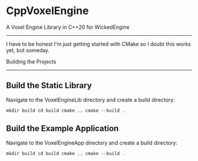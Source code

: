 # CppVoxelEngine
A Voxel Engine Library in C++20 for WickedEngine

---


I have to be honest I'm just getting started with CMake so I doubt this works yet, but someday.



Building the Projects

---

Build the Static Library
---
Navigate to the VoxelEngineLib directory and create a build directory:

<code>mkdir build
cd build
cmake ..
cmake --build .
</code>


Build the Example Application
---
Navigate to the VoxelEngineApp directory and create a build directory:

<code>mkdir build
cd build
cmake ..
cmake --build .
</code>
